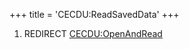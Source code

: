 +++
title = 'CECDU:ReadSavedData'
+++

1.  REDIRECT [CECDU:OpenAndRead](CECDU:OpenAndRead "wikilink")